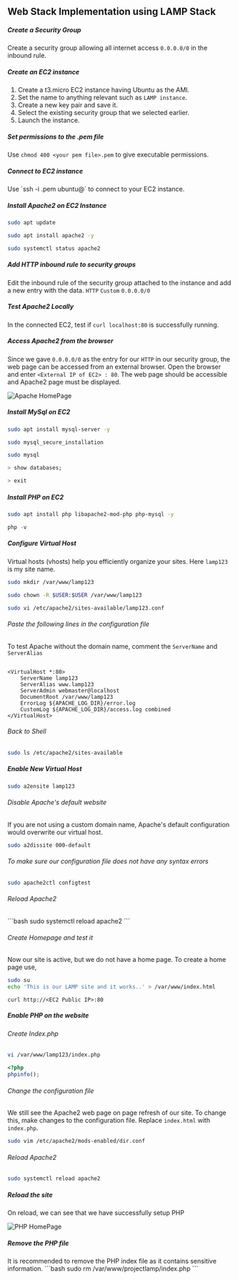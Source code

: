 ## Web Stack Implementation using LAMP Stack ##

<h5> Create a Security Group </h5> 

Create a security group allowing all internet access `0.0.0.0/0` in the inbound rule.

<h5> Create an EC2 instance </h5> 

1. Create a t3.micro EC2 instance having Ubuntu as the AMI.
2. Set the name to anything relevant such as `LAMP instance`.
3. Create a new key pair and save it. 
4. Select the existing security group that we selected earlier.
5. Launch the instance. 

<h5> Set permissions to the .pem file </h5> 

Use `chmod 400 <your pem file>.pem` to give executable permissions.

<h5> Connect to EC2 instance </h5> 
Use `ssh -i <private-key-name>.pem ubuntu@<Public-IP-address>` to connect to your EC2 instance. 

<h5> Install Apache2 on EC2 Instance </h5> 

```bash
sudo apt update

sudo apt install apache2 -y

sudo systemctl status apache2
```

<h5> Add HTTP inbound rule to security groups </h5> 

Edit the inbound rule of the security group attached to the instance and add a new entry with the data. 
`HTTP`  `Custom` `0.0.0.0/0`

<h5> Test Apache2 Locally </h5> 

In the connected EC2, test if `curl localhost:80` is successfully running.

<h5> Access Apache2 from the browser </h5>     

Since we gave `0.0.0.0/0` as the entry for our `HTTP` in our security group, the web page can be accessed from an external browser. Open the browser and enter
`<External IP of EC2> : 80`. The web page should be accessible and Apache2 page must be displayed.

![Apache HomePage](https://ubuntucommunity.s3.dualstack.us-east-2.amazonaws.com/original/2X/7/771159b35c97e429247aac754ad44bf06cc1efa8.png "Apache Home Page")

<h5> Install MySql on EC2 </h5>

```bash
sudo apt install mysql-server -y

sudo mysql_secure_installation

sudo mysql
```
```sql
> show databases;

> exit
```

<h5> Install PHP on EC2 </h5> 

```bash
sudo apt install php libapache2-mod-php php-mysql -y
```
```php
php -v
```

<h5> Configure Virtual Host </h5>

Virtual hosts (vhosts) help you efficiently organize your sites. Here `lamp123` is my site name.
```bash
sudo mkdir /var/www/lamp123

sudo chown -R $USER:$USER /var/www/lamp123

sudo vi /etc/apache2/sites-available/lamp123.conf
```

<h6> Paste the following lines in the configuration file </h6>

To test Apache without the domain name, comment the `ServerName` and `ServerAlias`
``` vim

<VirtualHost *:80>
    ServerName lamp123
    ServerAlias www.lamp123 
    ServerAdmin webmaster@localhost
    DocumentRoot /var/www/lamp123
    ErrorLog ${APACHE_LOG_DIR}/error.log
    CustomLog ${APACHE_LOG_DIR}/access.log combined
</VirtualHost>
```

<h6> Back to Shell </h6>

```bash
sudo ls /etc/apache2/sites-available
```

<h5> Enable New Virtual Host </h5>

```bash
sudo a2ensite lamp123
```

<h6> Disable Apache's default website </h6>

If you are not using a custom domain name, Apache's default configuration would overwrite our virtual host.
```bash
sudo a2dissite 000-default
```

<h6> To make sure our configuration file does not have any syntax errors </h6>

```bash
sudo apache2ctl configtest
```

<h6> Reload Apache2 </h6>
```bash
sudo systemctl reload apache2
```

<h6> Create Homepage and test it </h6>

Now our site is active, but we do not have a home page. To create a home page use, 
```bash
sudo su
echo 'This is our LAMP site and it works..' > /var/www/index.html
```
` curl http://<EC2 Public IP>:80 `

<h5> Enable PHP on the website </h5>

<h6>Create Index.php</h6>

```bash
vi /var/www/lamp123/index.php
```
```php
<?php
phpinfo();
```

<h6> Change the configuration file </h6>

We still see the Apache2 web page on page refresh of our site. To change this, make changes to the configuration file. Replace `index.html` with `index.php`.

```bash
sudo vim /etc/apache2/mods-enabled/dir.conf
```

<h6> Reload Apache2 </h6>

```bash
sudo systemctl reload apache2
```


<h5>Reload the site</h5>

On reload, we can see that we have successfully setup PHP

![PHP HomePage](https://i1.wp.com/www.sumonselim.com/wp-content/uploads/2014/10/66253f7f058e5c326cafc83d6c90999d.png?w=968&ssl=1 "PHP Home Page")

<h5>Remove the PHP file</h5>
It is recommended to remove the PHP index file as it contains sensitive information.
```bash
sudo rm /var/www/projectlamp/index.php
```



